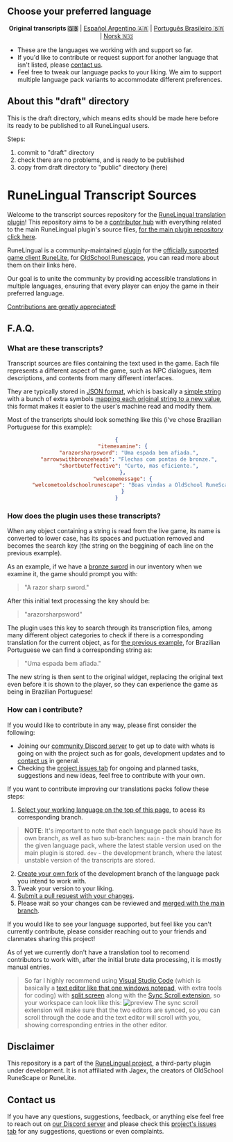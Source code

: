 ## Choose your preferred language
<div style="text-align: center;">

**Original transcripts :uk:** | [Español Argentino :argentina:](https://github.com/IaKee/Runelingual-Transcripts/tree/espanol-argentino-main) | [Português Brasileiro :brazil:](https://github.com/IaKee/Runelingual-Transcripts/tree/portugues-brasileiro-main) | [Norsk :norway:](https://github.com/IaKee/Runelingual-Transcripts/tree/norsk-main)

</div>

- These are the languages we working with and support so far. 
- If you'd like to contribute or request support for another language that isn't listed, please [contact us](#contact-us).
- Feel free to tweak our language packs to your liking. We aim to support multiple language pack variants to accommodate different preferences.


## About this "draft" directory
This is the draft directory, which means edits should be made here before its ready to be published to all RuneLingual users.

Steps:
1. commit to "draft" directory
2. check there are no problems, and is ready to be published
3. copy from draft directory to "public" directory (here)


# RuneLingual Transcript Sources

Welcome to the transcript sources repository for the [RuneLingual translation plugin](https://github.com/IaKee/RuneLingual-Plugin)! This repository aims to be a [contributor hub](https://discord.gg/ehwKcVdBGS) with everything related to the main RuneLingual plugin's source files, [for the main plugin repository click here](https://github.com/IaKee/RuneLingual-Plugin).

RuneLingual is a community-maintained [plugin](https://runelite.net/plugin-hub) for the [officially supported](https://secure.runescape.com/m=news/third-party-clients-update?oldschool=1) [game client RuneLite](https://runelite.net), for [OldSchool Runescape](https://oldschool.runescape.com), you can read more about them on their links here. 

Our goal is to unite the community by providing accessible translations in multiple languages, ensuring that every player can enjoy the game in their preferred language.

[Contributions are greatly appreciated!](#how-can-i-contribute) 


## F.A.Q.

### What are these transcripts?

Transcript sources are files containing the text used in the game. Each file represents a different aspect of the game, such as NPC dialogues, item descriptions, and contents from many different interfaces.

They are typically stored in [JSON format](https://en.wikipedia.org/wiki/JSON), which is basically a [simple string](https://en.wikipedia.org/wiki/String_(computer_science)) with a bunch of extra symbols [mapping each original string to a new value](https://en.wikipedia.org/wiki/Hash_table), this format makes it easier to the user's machine read and modify them. 

Most of the transcripts should look something like this (i've chose Brazilian Portuguese for this example):

<div style="text-align: center;">

```json
{
    "itemexamine": {
        "arazorsharpsword": "Uma espada bem afiada.",
        "arrowswithbronzeheads": "Flechas com pontas de bronze.",
        "shortbuteffective": "Curto, mas eficiente.",
    },
    "welcomemessage": {
        "welcometooldschoolrunescape": "Boas vindas a OldSchool RuneScape!"
    }
}
```

</div>

### How does the plugin uses these transcripts?

When any object containing a string is read from the live game, its name is converted to lower case, has its spaces and puctuation removed and becomes the search key (the string on the beggining of each line on the previous example).

As an example, if we have a [bronze sword](https://oldschool.runescape.wiki/w/Bronze_sword) in our inventory when we examine it, the game should prompt you with:
> "A razor sharp sword."

After this initial text processing the key should be:
> "arazorsharpsword"

The plugin uses this key to search through its transcription files, among many different object categories to check if there is a corresponding translation for the current object, as for [the previous example](#what-are-these-transcripts), for Brazilian Portuguese we can find a corresponding string as:
> "Uma espada bem afiada."

The new string is then sent to the original widget, replacing the original text even before it is shown to the player, so they can experience the game as being in Brazilian Portuguese!

### How can i contribute?

If you would like to contribute in any way, please first consider the following:

- Joining our [community Discord server](https://discord.gg/ehwKcVdBGS) to get up to date with whats is going on with the project such as for goals, development updates and to [contact us](#contact-us) in general.
- Checking the [project issues tab](https://github.com/IaKee/Runelingual-Transcripts/issues) for ongoing and planned tasks, suggestions and new ideas, feel free to contribute with your own.

If you want to contribute improving our translations packs follow these steps:
1. [Select your working language on the top of this page](#choose-your-preferred-language), to acess its corresponding branch.

> **NOTE**: It's important to note that each language pack should have its own branch, as well as two sub-branches:
`main` - the main branch for the given language pack, where the latest stable version used on the main plugin is stored.
`dev` - the development branch, where the latest unstable version of the transcripts are stored.

2. [Create your own fork](https://docs.github.com/en/pull-requests/collaborating-with-pull-requests/working-with-forks/fork-a-repo) of the development branch of the language pack you intend to work with.
3. Tweak your version to your liking.
4. [Submit a pull request with your changes](https://docs.github.com/en/pull-requests/collaborating-with-pull-requests/proposing-changes-to-your-work-with-pull-requests/about-pull-requests).
5. Please wait so your changes can be reviewed and [merged with the main branch](https://docs.github.com/en/pull-requests/collaborating-with-pull-requests/incorporating-changes-from-a-pull-request/merging-a-pull-request).

If you would like to see your language supported, but feel like you can't currently contribute, please consider reaching out to your friends and clanmates sharing this project!

As of yet we currently don't have a translation tool to recomend contributors to work with, after the initial brute data processing, it is mostly manual entries. 

> So far I highly recommend using [Visual Studio Code](https://code.visualstudio.com) (which is basically a [text editor like that one windows notepad](https://en.wikipedia.org/wiki/Windows_Notepad), with extra tools for coding) with [split screen](https://stackoverflow.com/questions/40709351/visual-studio-code-how-to-split-the-editor-vertically) along with the [Sync Scroll extension](https://marketplace.visualstudio.com/items?itemName=dqisme.sync-scroll), so your workspace can look like this:
![preview](https://i.imgur.com/mMJt8jZ.png)
The sync scroll extension will make sure that the two editors are synced, so you can scroll through the code and the text editor will scroll with you, showing corresponding entries in the other editor.

## Disclaimer

This repository is a part of the [RuneLingual project](https://github.com/IaKee/RuneLingual-Plugin), a third-party plugin under development. It is not affiliated with Jagex, the creators of OldSchool RuneScape or RuneLite. 

## Contact us

If you have any questions, suggestions, feedback, or anything else feel free to reach out on [our Discord server](https://discord.gg/ehwKcVdBGS) and please check this [project's issues tab](https://github.com/IaKee/Runelingual-Transcripts/issues) for any suggestions, questions or even complaints.

